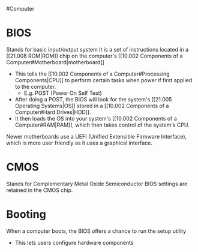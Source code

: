 #Computer 
# BIOS
Stands for basic input/output system 
It is a set of instructions located in a [[21.008 ROM|ROM]] chip on the computer's [[10.002 Components of a Computer#Motherboard|motherboard]]
- This tells the [[10.002 Components of a Computer#Processing Components|CPU]] to perform certain tasks when power if first applied to the computer.
	- E.g. POST (Power On Self Test)
- After doing a POST, the BIOS will look for the system's [[21.005 Operating Systems|OS]] stored in a [[10.002 Components of a Computer#Hard Drives|HDD]].
- It then loads the OS into your system's [[10.002 Components of a Computer#RAM|RAM]], which then takes control of the system's CPU.

Newer motherboards use a UEFI (Unified Extensible Firmware Interface), which is more user friendly as it uses a graphical interface.

# CMOS
Stands for Complementary Metal Oxide Semiconductor
BIOS settings are retained in the CMOS chip.

# Booting
When a computer boots, the BIOS offers a chance to run the setup utility
- This lets users configure hardware components